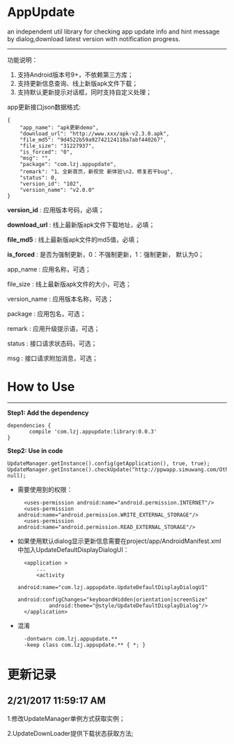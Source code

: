 # AppUpdate
an independent util library for checking app update info and hint message by dialog,download latest version with notification progress.


----------


功能说明：

1. 支持Android版本号9+，不依赖第三方库；
2. 支持更新信息查询、线上新版apk文件下载；
3. 支持默认更新提示对话框，同时支持自定义处理；

app更新接口json数据格式:

	{
	    "app_name": "apk更新demo",
	    "download_url": "http://www.xxx/apk-v2.3.0.apk",
	    "file_md5": "9d4522b59a92742124110a7abf440267",
	    "file_size": "31227937",
	    "is_forced": "0",
	    "msg": "",
	    "package": "com.lzj.appupdate",
	    "remark": "1、全新首页，新视觉 新体验\n2、修复若干bug",
	    "status": 0,
	    "version_id": "102",
	    "version_name": "v2.0.0"
	}


**version_id** : 应用版本号码，必填；

**download_url** : 线上最新版apk文件下载地址，必填；

**file_md5** : 线上最新版apk文件的md5值，必填；

**is_forced** : 是否为强制更新，0：不强制更新，1：强制更新， 默认为0；

app_name : 应用名称，可选；

file_size : 线上最新版apk文件的大小，可选；

version_name : 应用版本名称，可选；

package : 应用包名，可选；

remark : 应用升级提示语，可选；

status : 接口请求状态码，可选；

msg : 接口请求附加消息，可选；



# How to Use #

----------
**Step1: Add the dependency**

    dependencies {
           compile 'com.lzj.appupdate:library:0.0.3'
    }


**Step2: Use in code**

	UpdateManager.getInstance().config(getApplication(), true, true);
    UpdateManager.getInstance().checkUpdate("http://ppwapp.simuwang.com/Other/getAndroidVersion?", null);



- 需要使用到的权限：

	    <uses-permission android:name="android.permission.INTERNET"/>
	    <uses-permission android:name="android.permission.WRITE_EXTERNAL_STORAGE"/>
	    <uses-permission android:name="android.permission.READ_EXTERNAL_STORAGE"/>


- 如果使用默认dialog显示更新信息需要在project/app/AndroidManifest.xml中加入UpdateDefaultDisplayDialogUI：

		<application >
			...
	        <activity
	            android:name="com.lzj.appupdate.UpdateDefaultDisplayDialogUI"
	            android:configChanges="keyboardHidden|orientation|screenSize"
	            android:theme="@style/UpdateDefaultDisplayDialog"/>
	    </application>


- 混淆
		
		-dontwarn com.lzj.appupdate.**
		-keep class com.lzj.appupdate.** { *; }



# 更新记录 #

2/21/2017 11:59:17 AM  
----
1.修改UpdateManager单例方式获取实例；

2.UpdateDownLoader提供下载状态获取方法;